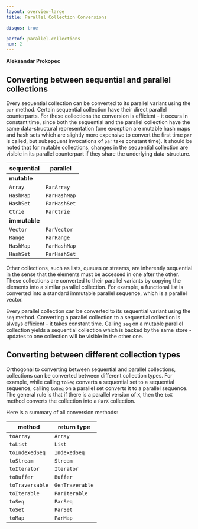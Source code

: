 ```yaml
---
layout: overview-large
title: Parallel Collection Conversions

disqus: true

partof: parallel-collections
num: 2
---
```


**Aleksandar Prokopec**


## Converting between sequential and parallel collections

Every sequential collection can be converted to its parallel variant
using the `par` method. Certain sequential collection have their
direct parallel counterparts. For these collections the conversion is
efficient - it occurs in constant time, since both the sequential and
the parallel collection have the same data-structural representation
(one exception are mutable hash maps and hash sets which are slightly
more expensive to convert the first time `par` is called, but
subsequent invocations of `par` take constant time). It should be
noted that for mutable collections, changes in the sequential collection are
visible in its parallel counterpart if they share the underlying data-structure.

| sequential    | parallel       |
| ------------- | -------------- |
| **mutable**   |                |
| `Array`       | `ParArray`     |
| `HashMap`     | `ParHashMap`   |
| `HashSet`     | `ParHashSet`   |
| `Ctrie`       | `ParCtrie`     |
| **immutable** |                |
| `Vector`      | `ParVector`    |
| `Range`       | `ParRange`     |
| `HashMap`     | `ParHashMap`   |
| `HashSet`     | `ParHashSet`   |

Other collections, such as lists, queues or streams, are inherently
sequential in the sense that the elements must be accessed in
one after the other. These collections are converted to their parallel
variants by copying the elements into a similar parallel collection.
For example, a functional list is converted into a standard immutable
parallel sequence, which is a parallel vector.

Every parallel collection can be converted to its sequential variant
using the `seq` method. Converting a parallel collection to a
sequential collection is always efficient - it takes constant
time. Calling `seq` on a mutable parallel collection yields a
sequential collection which is backed by the same store - updates to
one collection will be visible in the other one.


## Converting between different collection types

Orthogonal to converting between sequential and parallel collections,
collections can be converted between different collection types. For
example, while calling `toSeq` converts a sequential set to a
sequential sequence, calling `toSeq` on a parallel set converts it to
a parallel sequence. The general rule is that if there is a
parallel version of `X`, then the `toX` method converts the collection
into a `ParX` collection.

Here is a summary of all conversion methods:

| method         | return type    |
| -------------- | -------------- |
| `toArray`      | `Array`        |
| `toList`       | `List`         |
| `toIndexedSeq` | `IndexedSeq`   |
| `toStream`     | `Stream`       |
| `toIterator`   | `Iterator`     |
| `toBuffer`     | `Buffer`       |
| `toTraversable`| `GenTraverable`|
| `toIterable`   | `ParIterable`  |
| `toSeq`        | `ParSeq`       |
| `toSet`        | `ParSet`       |
| `toMap`        | `ParMap`       |

   

